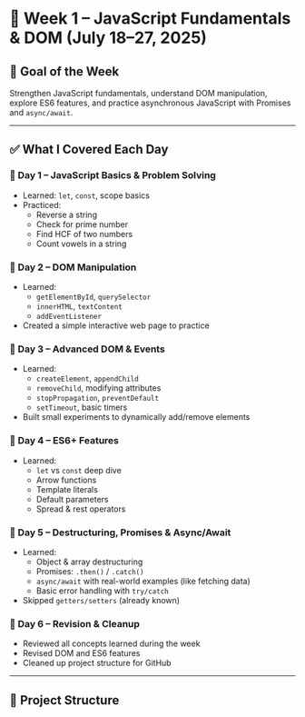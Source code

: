# 📒 Week 1 – JavaScript Fundamentals & DOM (July 18–27, 2025)

## 🎯 Goal of the Week
Strengthen JavaScript fundamentals, understand DOM manipulation, explore ES6 features, and practice asynchronous JavaScript with Promises and `async/await`.

---

## ✅ What I Covered Each Day

### 🔹 Day 1 – JavaScript Basics & Problem Solving
- Learned: `let`, `const`, scope basics
- Practiced:
  - Reverse a string
  - Check for prime number
  - Find HCF of two numbers
  - Count vowels in a string

### 🔹 Day 2 – DOM Manipulation
- Learned:
  - `getElementById`, `querySelector`
  - `innerHTML`, `textContent`
  - `addEventListener`
- Created a simple interactive web page to practice

### 🔹 Day 3 – Advanced DOM & Events
- Learned:
  - `createElement`, `appendChild`
  - `removeChild`, modifying attributes
  - `stopPropagation`, `preventDefault`
  - `setTimeout`, basic timers
- Built small experiments to dynamically add/remove elements

### 🔹 Day 4 – ES6+ Features
- Learned:
  - `let` vs `const` deep dive
  - Arrow functions
  - Template literals
  - Default parameters
  - Spread & rest operators

### 🔹 Day 5 – Destructuring, Promises & Async/Await
- Learned:
  - Object & array destructuring
  - Promises: `.then()` / `.catch()`
  - `async/await` with real-world examples (like fetching data)
  - Basic error handling with `try/catch`
- Skipped `getters/setters` (already known)

### 🔹 Day 6 – Revision & Cleanup
- Reviewed all concepts learned during the week
- Revised DOM and ES6 features
- Cleaned up project structure for GitHub

---

## 📂 Project Structure


